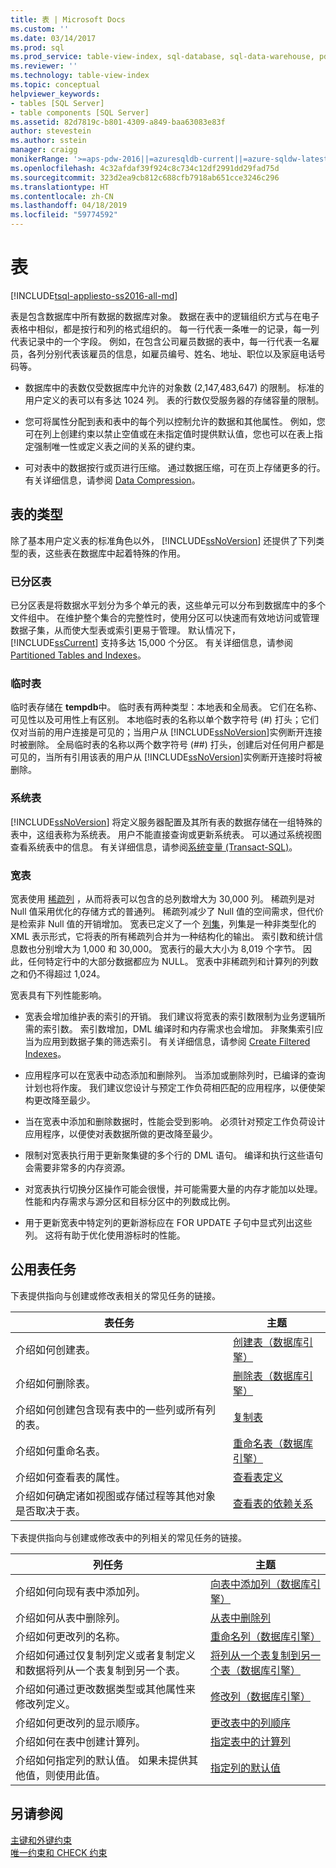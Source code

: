 ```yaml
---
title: 表 | Microsoft Docs
ms.custom: ''
ms.date: 03/14/2017
ms.prod: sql
ms.prod_service: table-view-index, sql-database, sql-data-warehouse, pdw
ms.reviewer: ''
ms.technology: table-view-index
ms.topic: conceptual
helpviewer_keywords:
- tables [SQL Server]
- table components [SQL Server]
ms.assetid: 82d7819c-b801-4309-a849-baa63083e83f
author: stevestein
ms.author: sstein
manager: craigg
monikerRange: '>=aps-pdw-2016||=azuresqldb-current||=azure-sqldw-latest||>=sql-server-2016||=sqlallproducts-allversions||>=sql-server-linux-2017||=azuresqldb-mi-current'
ms.openlocfilehash: 4c32afdaf39f924c8c734c12df2991dd29fad75d
ms.sourcegitcommit: 323d2ea9cb812c688cfb7918ab651cce3246c296
ms.translationtype: HT
ms.contentlocale: zh-CN
ms.lasthandoff: 04/18/2019
ms.locfileid: "59774592"
---
```

# <a name="tables"></a>表
[!INCLUDE[tsql-appliesto-ss2016-all-md](../../includes/tsql-appliesto-ss2016-all-md.md)]

  表是包含数据库中所有数据的数据库对象。 数据在表中的逻辑组织方式与在电子表格中相似，都是按行和列的格式组织的。 每一行代表一条唯一的记录，每一列代表记录中的一个字段。 例如，在包含公司雇员数据的表中，每一行代表一名雇员，各列分别代表该雇员的信息，如雇员编号、姓名、地址、职位以及家庭电话号码等。  
  
-   数据库中的表数仅受数据库中允许的对象数 (2,147,483,647) 的限制。 标准的用户定义的表可以有多达 1024 列。 表的行数仅受服务器的存储容量的限制。  
  
-   您可将属性分配到表和表中的每个列以控制允许的数据和其他属性。 例如，您可在列上创建约束以禁止空值或在未指定值时提供默认值，您也可以在表上指定强制唯一性或定义表之间的关系的键约束。  
  
-   可对表中的数据按行或页进行压缩。 通过数据压缩，可在页上存储更多的行。 有关详细信息，请参阅 [Data Compression](../../relational-databases/data-compression/data-compression.md)。  
  
## <a name="types-of-tables"></a>表的类型  
 除了基本用户定义表的标准角色以外， [!INCLUDE[ssNoVersion](../../includes/ssnoversion-md.md)] 还提供了下列类型的表，这些表在数据库中起着特殊的作用。  
  
### <a name="partitioned-tables"></a>已分区表  
 已分区表是将数据水平划分为多个单元的表，这些单元可以分布到数据库中的多个文件组中。 在维护整个集合的完整性时，使用分区可以快速而有效地访问或管理数据子集，从而使大型表或索引更易于管理。 默认情况下， [!INCLUDE[ssCurrent](../../includes/sscurrent-md.md)] 支持多达 15,000 个分区。 有关详细信息，请参阅 [Partitioned Tables and Indexes](../../relational-databases/partitions/partitioned-tables-and-indexes.md)。  
  
### <a name="temporary-tables"></a>临时表  
 临时表存储在 **tempdb**中。 临时表有两种类型：本地表和全局表。 它们在名称、可见性以及可用性上有区别。 本地临时表的名称以单个数字符号 (#) 打头；它们仅对当前的用户连接是可见的；当用户从 [!INCLUDE[ssNoVersion](../../includes/ssnoversion-md.md)]实例断开连接时被删除。 全局临时表的名称以两个数字符号 (##) 打头，创建后对任何用户都是可见的，当所有引用该表的用户从 [!INCLUDE[ssNoVersion](../../includes/ssnoversion-md.md)]实例断开连接时将被删除。  
  
### <a name="system-tables"></a>系统表  
 [!INCLUDE[ssNoVersion](../../includes/ssnoversion-md.md)] 将定义服务器配置及其所有表的数据存储在一组特殊的表中，这组表称为系统表。 用户不能直接查询或更新系统表。 可以通过系统视图查看系统表中的信息。 有关详细信息，请参阅[系统变量 (Transact-SQL)](https://msdn.microsoft.com/library/35a6161d-7f43-4e00-bcd3-3091f2015e90)。  
  
### <a name="wide-tables"></a>宽表  
 宽表使用 [稀疏列](../../relational-databases/tables/use-sparse-columns.md) ，从而将表可以包含的总列数增大为 30,000 列。 稀疏列是对 Null 值采用优化的存储方式的普通列。 稀疏列减少了 Null 值的空间需求，但代价是检索非 Null 值的开销增加。 宽表已定义了一个 [列集](../../relational-databases/tables/use-column-sets.md)，列集是一种非类型化的 XML 表示形式，它将表的所有稀疏列合并为一种结构化的输出。 索引数和统计信息数也分别增大为 1,000 和 30,000。 宽表行的最大大小为 8,019 个字节。 因此，任何特定行中的大部分数据都应为 NULL。 宽表中非稀疏列和计算列的列数之和仍不得超过 1,024。  
  
 宽表具有下列性能影响。  
  
-   宽表会增加维护表的索引的开销。 我们建议将宽表的索引数限制为业务逻辑所需的索引数。 索引数增加，DML 编译时和内存需求也会增加。 非聚集索引应当为应用到数据子集的筛选索引。 有关详细信息，请参阅 [Create Filtered Indexes](../../relational-databases/indexes/create-filtered-indexes.md)。  
  
-   应用程序可以在宽表中动态添加和删除列。 当添加或删除列时，已编译的查询计划也将作废。 我们建议您设计与预定工作负荷相匹配的应用程序，以便使架构更改降至最少。  
  
-   当在宽表中添加和删除数据时，性能会受到影响。 必须针对预定工作负荷设计应用程序，以便使对表数据所做的更改降至最少。  
  
-   限制对宽表执行用于更新聚集键的多个行的 DML 语句。 编译和执行这些语句会需要非常多的内存资源。  
  
-   对宽表执行切换分区操作可能会很慢，并可能需要大量的内存才能加以处理。 性能和内存需求与源分区和目标分区中的列数成比例。  
  
-   用于更新宽表中特定列的更新游标应在 FOR UPDATE 子句中显式列出这些列。 这将有助于优化使用游标时的性能。  
  
## <a name="common-table-tasks"></a>公用表任务  
 下表提供指向与创建或修改表相关的常见任务的链接。  
  
|表任务|主题|  
|-----------------|-----------|  
|介绍如何创建表。|[创建表（数据库引擎）](../../relational-databases/tables/create-tables-database-engine.md)|  
|介绍如何删除表。|[删除表（数据库引擎）](../../relational-databases/tables/delete-tables-database-engine.md)|  
|介绍如何创建包含现有表中的一些列或所有列的表。|[复制表](../../relational-databases/tables/duplicate-tables.md)|  
|介绍如何重命名表。|[重命名表（数据库引擎）](../../relational-databases/tables/rename-tables-database-engine.md)|  
|介绍如何查看表的属性。|[查看表定义](../../relational-databases/tables/view-the-table-definition.md)|  
|介绍如何确定诸如视图或存储过程等其他对象是否取决于表。|[查看表的依赖关系](../../relational-databases/tables/view-the-dependencies-of-a-table.md)|  
  
 下表提供指向与创建或修改表中的列相关的常见任务的链接。  
  
|列任务|主题|  
|------------------|-----------|  
|介绍如何向现有表中添加列。|[向表中添加列（数据库引擎）](../../relational-databases/tables/add-columns-to-a-table-database-engine.md)|  
|介绍如何从表中删除列。|[从表中删除列](../../relational-databases/tables/delete-columns-from-a-table.md)|  
|介绍如何更改列的名称。|[重命名列（数据库引擎）](../../relational-databases/tables/rename-columns-database-engine.md)|  
|介绍如何通过仅复制列定义或者复制定义和数据将列从一个表复制到另一个表。|[将列从一个表复制到另一个表（数据库引擎）](../../relational-databases/tables/copy-columns-from-one-table-to-another-database-engine.md)|  
|介绍如何通过更改数据类型或其他属性来修改列定义。|[修改列（数据库引擎）](../../relational-databases/tables/modify-columns-database-engine.md)|  
|介绍如何更改列的显示顺序。|[更改表中的列顺序](../../relational-databases/tables/change-column-order-in-a-table.md)|  
|介绍如何在表中创建计算列。|[指定表中的计算列](../../relational-databases/tables/specify-computed-columns-in-a-table.md)|  
|介绍如何指定列的默认值。 如果未提供其他值，则使用此值。|[指定列的默认值](../../relational-databases/tables/specify-default-values-for-columns.md)|  
  
## <a name="see-also"></a>另请参阅  
 [主键和外键约束](../../relational-databases/tables/primary-and-foreign-key-constraints.md)   
 [唯一约束和 CHECK 约束](../../relational-databases/tables/unique-constraints-and-check-constraints.md)  
  
  
